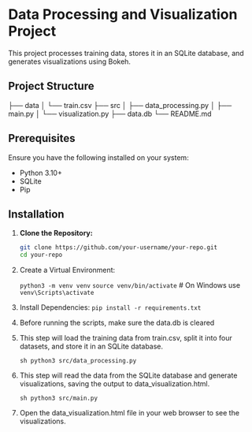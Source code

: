 # Data Processing and Visualization Project

This project processes training data, stores it in an SQLite database, and generates visualizations using Bokeh.

## Project Structure

├── data
│ └── train.csv
├── src
│ ├── data_processing.py
│ ├── main.py
│ └── visualization.py
├── data.db
└── README.md

## Prerequisites

Ensure you have the following installed on your system:

- Python 3.10+
- SQLite
- Pip

## Installation

1. **Clone the Repository:**

   ```sh
   git clone https://github.com/your-username/your-repo.git
   cd your-repo

2. Create a Virtual Environment:

	`python3 -m venv venv`
	`source venv/bin/activate`  # On Windows use `venv\Scripts\activate`

3. Install Dependencies:
	`pip install -r requirements.txt`

4. Before running the scripts, make sure the data.db is cleared

5. This step will load the training data from train.csv, split it into four datasets, and store it in an SQLite database.

	`sh python3 src/data_processing.py`

6. This step will read the data from the SQLite database and generate visualizations, saving the output to data_visualization.html.

	`sh python3 src/main.py`

7. Open the data_visualization.html file in your web browser to see the visualizations.